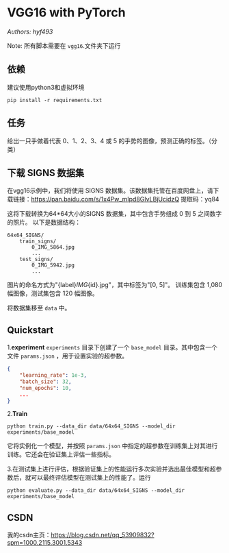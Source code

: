 # VGG16 with PyTorch

*Authors: hyf493*

Note: 所有脚本需要在 `vgg16`.文件夹下运行

## 依赖

建议使用python3和虚拟环境

```
pip install -r requirements.txt
```

## 任务

给出一只手做着代表 0、1、2、3、4 或 5 的手势的图像，预测正确的标签。（分类）


## 下载 SIGNS 数据集

在vgg16示例中，我们将使用 SIGNS 数据集。该数据集托管在百度网盘上，请下载链接：https://pan.baidu.com/s/1x4Pw_mIpd8GIvLBjUcidzQ    提取码：yq84

这将下载转换为64*64大小的SIGNS 数据集，其中包含手势组成 0 到 5 之间数字的照片。
以下是数据结构：

```
64x64_SIGNS/
    train_signs/
        0_IMG_5864.jpg
        ...
    test_signs/
        0_IMG_5942.jpg
        ...
```

图片的命名方式为"{label}_IMG_{id}.jpg"，其中标签为"[0, 5]"。
训练集包含 1,080 幅图像，测试集包含 120 幅图像。

将数据集移至 `data` 中。

## Quickstart

1.__experiment__     `experiments` 目录下创建了一个 `base_model` 目录。其中包含一个文件 `params.json` ，用于设置实验的超参数。

```json
{
    "learning_rate": 1e-3,
    "batch_size": 32,
    "num_epochs": 10,
    ...
}
```
2.__Train__ 

```
python train.py --data_dir data/64x64_SIGNS --model_dir experiments/base_model
```
它将实例化一个模型，并按照 `params.json` 中指定的超参数在训练集上对其进行训练。它还会在验证集上评估一些指标。

3.在测试集上进行评估，根据验证集上的性能运行多次实验并选出最佳模型和超参数后，就可以最终评估模型在测试集上的性能了。运行

```
python evaluate.py --data_dir data/64x64_SIGNS --model_dir experiments/base_model
```

## CSDN

我的csdn主页：https://blog.csdn.net/qq_53909832?spm=1000.2115.3001.5343

